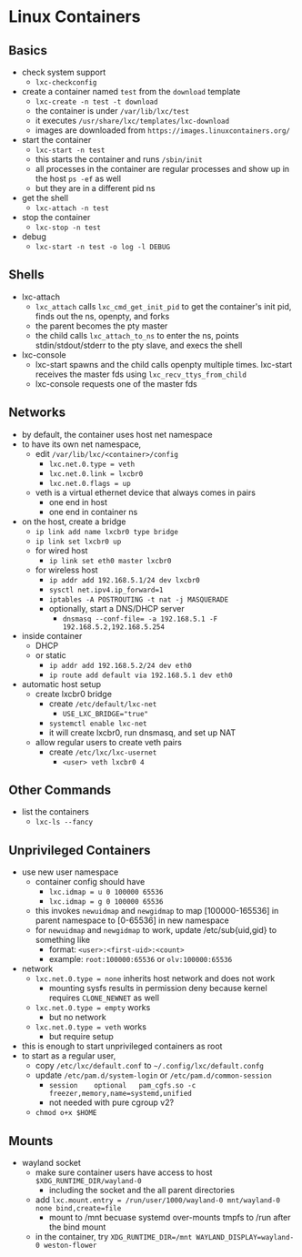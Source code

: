 Linux Containers
================

## Basics

- check system support
  - `lxc-checkconfig`
- create a container named `test` from the `download` template
  - `lxc-create -n test -t download`
  - the container is under `/var/lib/lxc/test`
  - it executes `/usr/share/lxc/templates/lxc-download`
  - images are downloaded from `https://images.linuxcontainers.org/`
- start the container
  - `lxc-start -n test`
  - this starts the container and runs `/sbin/init`
  - all processes in the container are regular processes and show up in the
    host `ps -ef` as well
  - but they are in a different pid ns
- get the shell
  - `lxc-attach -n test`
- stop the container
  - `lxc-stop -n test`
- debug
  - `lxc-start -n test -o log -l DEBUG`

## Shells

- lxc-attach
  - `lxc_attach` calls `lxc_cmd_get_init_pid` to get the container's init pid,
    finds out the ns, openpty, and forks
  - the parent becomes the pty master
  - the child calls `lxc_attach_to_ns` to enter the ns, points
    stdin/stdout/stderr to the pty slave, and execs the shell
- lxc-console
  - lxc-start spawns and the child calls openpty multiple times.  lxc-start
    receives the master fds using `lxc_recv_ttys_from_child`
  - lxc-console requests one of the master fds

## Networks

- by default, the container uses host net namespace
- to have its own net namespace,
  - edit `/var/lib/lxc/<container>/config`
    - `lxc.net.0.type = veth`
    - `lxc.net.0.link = lxcbr0`
    - `lxc.net.0.flags = up`
  - veth is a virtual ethernet device that always comes in pairs
    - one end in host
    - one end in container ns
- on the host, create a bridge
  - `ip link add name lxcbr0 type bridge`
  - `ip link set lxcbr0 up`
  - for wired host
    - `ip link set eth0 master lxcbr0`
  - for wireless host
    - `ip addr add 192.168.5.1/24 dev lxcbr0`
    - `sysctl net.ipv4.ip_forward=1`
    - `iptables -A POSTROUTING -t nat -j MASQUERADE`
    - optionally, start a DNS/DHCP server
      - `dnsmasq --conf-file= -a 192.168.5.1 -F 192.168.5.2,192.168.5.254`
- inside container
  - DHCP
  - or static
    - `ip addr add 192.168.5.2/24 dev eth0`
    - `ip route add default via 192.168.5.1 dev eth0`
- automatic host setup
  - create lxcbr0 bridge
    - create `/etc/default/lxc-net`
      - `USE_LXC_BRIDGE="true"`
    - `systemctl enable lxc-net`
    - it will create lxcbr0, run dnsmasq, and set up NAT
  - allow regular users to create veth pairs
    - create `/etc/lxc/lxc-usernet`
      - `<user> veth lxcbr0 4`

## Other Commands

- list the containers
  - `lxc-ls --fancy`

## Unprivileged Containers

- use new user namespace
  - container config should have
    - `lxc.idmap = u 0 100000 65536`
    - `lxc.idmap = g 0 100000 65536`
  - this invokes `newuidmap` and `newgidmap` to map [100000-165536] in parent
    namespace to [0-65536] in new namespace
  - for `newuidmap` and `newgidmap` to work, update /etc/sub{uid,gid} to
    something like
    - format: `<user>:<first-uid>:<count>`
    - example: `root:100000:65536` or `olv:100000:65536`
- network
  - `lxc.net.0.type = none` inherits host network and does not work
    - mounting sysfs results in permission deny because kernel requires
      `CLONE_NEWNET` as well
  - `lxc.net.0.type = empty` works
    - but no network
  - `lxc.net.0.type = veth` works
    - but require setup
- this is enough to start unprivileged containers as root
- to start as a regular user,
  - copy `/etc/lxc/default.conf` to `~/.config/lxc/default.confg`
  - update `/etc/pam.d/system-login` or `/etc/pam.d/common-session`
    - `session    optional   pam_cgfs.so -c freezer,memory,name=systemd,unified`
    - not needed with pure cgroup v2?
  - `chmod o+x $HOME`

## Mounts

- wayland socket
  - make sure container users have access to host `$XDG_RUNTIME_DIR/wayland-0`
    - including the socket and the all parent directories
  - add `lxc.mount.entry = /run/user/1000/wayland-0 mnt/wayland-0 none bind,create=file`
    - mount to /mnt becuase systemd over-mounts tmpfs to /run after the bind mount
  - in the container, try `XDG_RUNTIME_DIR=/mnt WAYLAND_DISPLAY=wayland-0 weston-flower`
